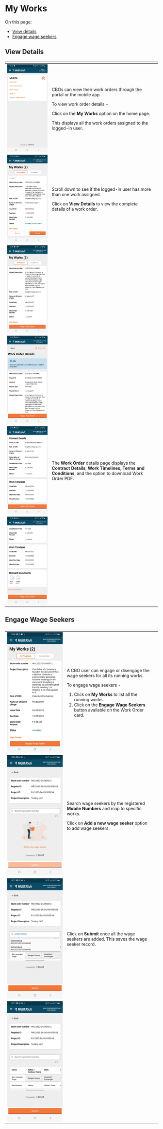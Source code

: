 # My Works

On this page:

* [View details](my-works.md#view-details)
* [Engage wage seekers](my-works.md#engage-wage-seekers)

## **View Details**

<table data-card-size="large" data-view="cards"><thead><tr><th></th><th></th><th></th></tr></thead><tbody><tr><td><img src="../../../../.gitbook/assets/image (4).png" alt=""></td><td><p>CBOs can view their work orders through the portal or the mobile app.</p><p>To view work order details - </p><p>Click on the <strong>My Works</strong> option on the home page. </p><p>This displays all the work orders assigned to the logged-in user.</p></td><td></td></tr><tr><td><img src="../../../../.gitbook/assets/image (56).png" alt=""></td><td><p>Scroll down to see if the logged-in user has more than one work assigned.</p><p>Click on <strong>View Details</strong> to view the complete details of a work order.</p></td><td></td></tr><tr><td><img src="../../../../.gitbook/assets/image (57).png" alt=""></td><td></td><td></td></tr><tr><td><img src="../../../../.gitbook/assets/image (60).png" alt=""></td><td></td><td></td></tr><tr><td><img src="../../../../.gitbook/assets/image (61).png" alt=""></td><td>The <strong>Work Order</strong> details page displays the <strong>Contract Details</strong>, <strong>Work Timelines</strong>, <strong>Terms and Conditions</strong>, and the option to download Work Order PDF.</td><td></td></tr><tr><td><img src="../../../../.gitbook/assets/image (66).png" alt=""></td><td></td><td></td></tr></tbody></table>

## **Engage Wage Seekers**

<table data-card-size="large" data-view="cards"><thead><tr><th></th><th></th><th></th></tr></thead><tbody><tr><td><img src="../../../../.gitbook/assets/image.png" alt=""></td><td><p>A CBO user can engage or disengage the wage seekers for all its running works.</p><p>To engage wage seekers -</p><ol><li>Click on <strong>My Works</strong> to list all the running works.</li><li>Click on the <strong>Engage Wage Seekers</strong> button available on the Work Order card.</li></ol></td><td></td></tr><tr><td><img src="../../../../.gitbook/assets/image (59).png" alt=""></td><td><p>Search wage seekers by the registered <strong>Mobile Numbers</strong> and map to specific works. </p><p>Click on <strong>Add a new wage seeker</strong> option to add wage seekers.</p></td><td></td></tr><tr><td><img src="../../../../.gitbook/assets/image (3).png" alt=""></td><td>Click on <strong>Submit</strong> once all the wage seekers are added. This saves the wage seeker record.</td><td></td></tr><tr><td><img src="../../../../.gitbook/assets/image (65).png" alt=""></td><td></td><td></td></tr></tbody></table>
